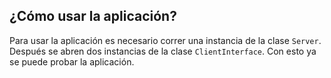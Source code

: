 ## ¿Cómo usar la aplicación?

Para usar la aplicación es necesario correr una instancia de la clase `Server`. Después se abren dos instancias de la clase `ClientInterface`. Con esto ya se puede probar la aplicación.